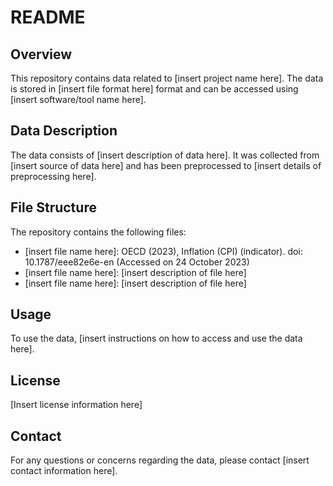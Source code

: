 # README

## Overview

This repository contains data related to [insert project name here]. The data is stored in [insert file format here] format and can be accessed using [insert software/tool name here].

## Data Description

The data consists of [insert description of data here]. It was collected from [insert source of data here] and has been preprocessed to [insert details of preprocessing here].

## File Structure

The repository contains the following files:

- [insert file name here]: OECD (2023), Inflation (CPI) (indicator). doi: 10.1787/eee82e6e-en (Accessed on 24 October 2023)
- [insert file name here]: [insert description of file here]
- [insert file name here]: [insert description of file here]

## Usage

To use the data, [insert instructions on how to access and use the data here].

## License

[Insert license information here]

## Contact

For any questions or concerns regarding the data, please contact [insert contact information here].

